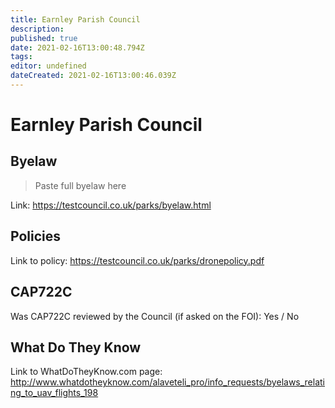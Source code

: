 ```yaml
---
title: Earnley Parish Council
description: 
published: true
date: 2021-02-16T13:00:48.794Z
tags: 
editor: undefined
dateCreated: 2021-02-16T13:00:46.039Z
---
```


# Earnley Parish Council


## Byelaw
> Paste full byelaw here

Link:
https://testcouncil.co.uk/parks/byelaw.html

## Policies
Link to policy:
https://testcouncil.co.uk/parks/dronepolicy.pdf

## CAP722C

Was CAP722C reviewed by the Council (if asked on the FOI): Yes / No

## What Do They Know

Link to WhatDoTheyKnow.com page:
http://www.whatdotheyknow.com/alaveteli_pro/info_requests/byelaws_relating_to_uav_flights_198

